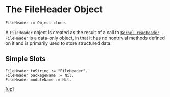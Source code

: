 
# The FileHeader Object

    FileHeader := Object clone.

A `FileHeader` object is created as the result of a call
to
[`Kernel readHeader`](kernel.md#kernel-readheader-filename). `FileHeader`
is a data-only object, in that it has no nontrivial methods defined on
it and is primarily used to store structured data.

## Simple Slots

    FileHeader toString := "FileHeader".
    FileHeader packageName := Nil.
    FileHeader moduleName := Nil.

[[up](.)]
